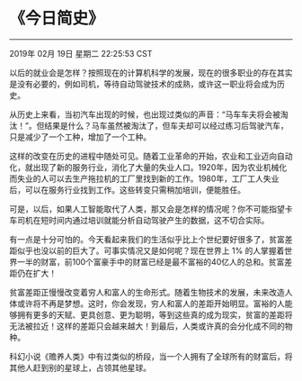 # 《今日简史》

---
2019年 02月 19日 星期二 22:25:53 CST

以后的就业会是怎样？按照现在的计算机科学的发展，现在的很多职业的存在其实是没有必要的，例如司机，等待自动驾驶技术的成熟，或许这一职业将会成为历史。

从历史上来看，当初汽车出现的时候，也出现过类似的声音：“马车车夫将会被淘汰！”。但结果是什么？马车虽然被淘汰了，但车夫却可以经过练习后驾驶汽车，只是减少了一个工种，增加了一个工种。

这样的改变在历史的进程中随处可见。随着工业革命的开始，农业和工业迈向自动化，就出现了新的服务行业，消化了大量的失业人口。1920年，因为农业机械化而失业的人可以去生产拖拉机的工厂里找到新的工作。1980年，工厂工人失业后，可以在服务行业找到工作。这些转变只需稍加培训，便能胜任。

可是，以后，如果人工智能取代了人类，那又会是怎样的情况呢？你不可能指望卡车司机在短时间内通过培训就能分析自动驾驶产生的数据，这不切合实际。

有一点是十分可怕的。今天看起来我们的生活似乎比上个世纪要好很多了，贫富差距似乎也没以前的巨大了。可事实情况又是如何呢？现在世界上 1% 的人掌握着世界一半的财富，前100个富豪手中的财富已经是最不富裕的40亿人的总和。贫富差距仍在扩大！

贫富差距正慢慢改变着穷人和富人的生命形式。随着生物技术的发展，未来改造人体或许将不再是梦想。这时，你会发现，穷人和富人的差距开始明显。富裕的人能够拥有更多的天赋、更具创意、更为聪明，等到这些真的成为现实，贫富的差距将无法被拉近！这样的差距只会越来越大！到最后，人类或许真的会分化成不同的物种。

科幻小说《赡养人类》中有过类似的桥段，当一个人拥有了全球所有的财富后，将其他人赶到别的星球上，占领其他星球。